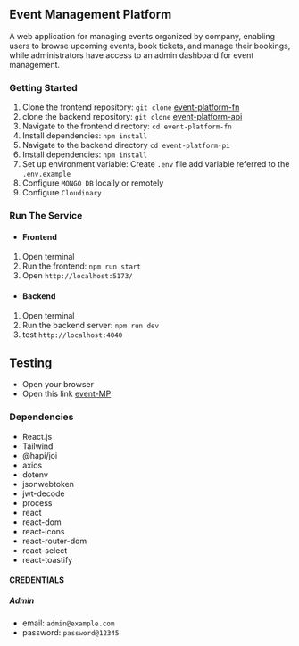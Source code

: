 ## Event Management Platform

A web application for managing events organized by company, enabling users to browse upcoming events, book tickets, and manage their bookings, while administrators have access to an admin dashboard for event management.

### Getting Started

1. Clone the frontend repository: `git clone` [event-platform-fn](https://github.com/AbdulKhaliq59/event-platform-fn)
2. clone the backend repository: `git clone` [event-platform-api](https://github.com/AbdulKhaliq59/event-platform-pi)
2. Navigate to the frontend directory: `cd event-platform-fn`
3. Install dependencies: `npm install`
4. Navigate to the backend directory `cd event-platform-pi`
5. Install dependencies: `npm install`
6. Set up environment variable: Create `.env` file add variable referred to the `.env.example`
7. Configure `MONGO DB` locally or remotely
8. Configure `Cloudinary`

### Run The Service

- #### Frontend
1. Open terminal
1. Run the frontend: `npm run start`
3. Open `http://localhost:5173/`

- #### Backend
1. Open terminal
2. Run the backend server: `npm run dev`
3. test `http://localhost:4040`

## Testing

- Open your browser
- Open this link [event-MP](https://event-mp.netlify.app/)

### Dependencies

- React.js
- Tailwind
- @hapi/joi
- axios
- dotenv
- jsonwebtoken
- jwt-decode
- process
- react
- react-dom
- react-icons
- react-router-dom
- react-select
- react-toastify


#### CREDENTIALS

##### Admin

- email: `admin@example.com`
- password: `password@12345`